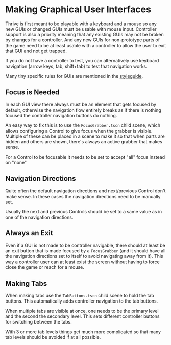 Making Graphical User Interfaces
================================

Thrive is first meant to be playable with a keyboard and a mouse so
any new GUIs or changed GUIs must be usable with mouse
input. Controller support is also a priority meaning that any existing
GUIs may not be broken by changes for a controller. And any new GUIs
for non-prototype parts of the game need to be at least usable with a
controller to allow the user to exit that GUI and not get trapped.

If you do not have a controller to test, you can alternatively use
keyboard navigation (arrow keys, tab, shift+tab) to test that
navigation works.

Many tiny specific rules for GUIs are mentioned in the
[styleguide](style_guide.md).

Focus is Needed
---------------

In each GUI view there always must be an element that gets focused by
default, otherwise the navigation flow entirely breaks as if there is
nothing focused the controller navigation buttons do nothing.

An easy way to fix this is to use the `FocusGrabber.tscn` child scene,
which allows configuring a Control to give focus when the grabber is
visible. Multiple of these can be placed in a scene to make it so that
when parts are hidden and others are shown, there's always an active
grabber that makes sense.

For a Control to be focusable it needs to be set to accept "all" focus
instead on "none"

Navigation Directions
---------------------

Quite often the default navigation directions and next/previous
Control don't make sense. In these cases the navigation directions
need to be manually set.

Usually the next and previous Controls should be set to a same value
as in one of the navigation directions.

Always an Exit
--------------

Even if a GUI is not made to be controller navigable, there should at
least be an exit button that is made focused by a `FocusGrabber` (and
it should have all the navigation directions set to itself to avoid
navigating away from it). This way a controller user can at least
exist the screen without having to force close the game or reach for a
mouse.

Making Tabs
-----------

When making tabs use the `TabButtons.tscn` child scene to hold the tab
buttons. This automatically adds controller navigation to the tab
buttons.

When multiple tabs are visible at once, one needs to be the primary
level and the second the secondary level. This sets different
controller buttons for switching between the tabs.

With 3 or more tab levels things get much more complicated so that
many tab levels should be avoided if at all possible.
